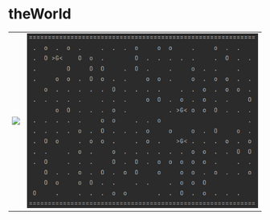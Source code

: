# theWorld

<div align=center>

|||
-|-
![](/out/modelosUML/diagrama001/ClasesFoto.PNG)|![](/images/powershell.png)

</div>
